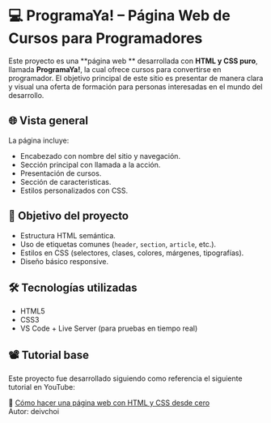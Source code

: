 # 💻 ProgramaYa! – Página Web de Cursos para Programadores

Este proyecto es una **página web ** desarrollada con **HTML y CSS puro**, llamada **ProgramaYa!**, la cual ofrece cursos para convertirse en programador. El objetivo principal de este sitio es presentar de manera clara y visual una oferta de formación para personas interesadas en el mundo del desarrollo.

## 🌐 Vista general

La página incluye:
- Encabezado con nombre del sitio y navegación.
- Sección principal con llamada a la acción.
- Presentación de cursos.
- Sección de caracteristicas.
- Estilos personalizados con CSS.

## 🎯 Objetivo del proyecto

- Estructura HTML semántica.
- Uso de etiquetas comunes (`header`, `section`, `article`, etc.).
- Estilos en CSS (selectores, clases, colores, márgenes, tipografías).
- Diseño básico responsive.

## 🛠️ Tecnologías utilizadas

- HTML5
- CSS3
- VS Code + Live Server (para pruebas en tiempo real)

## 📽️ Tutorial base

Este proyecto fue desarrollado siguiendo como referencia el siguiente tutorial en YouTube:

🔗 [Cómo hacer una página web con HTML y CSS desde cero](https://www.youtube.com/watch?v=8-RC-Q7Wtzc&t=4s)  
Autor: deivchoi

